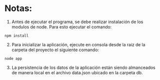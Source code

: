 # Notas:

1. Antes de ejecutar el programa, se debe realizar instalación de los modulos de node. Para esto ejecutar el comando: 

```
npm install
```
2. Para inicializar la aplicación, ejecute en consola desde la raiz de la carpeta del proyecto el siguiente comando:

```
node app
```

3. La persistencia de los datos de la aplicación están siendo almanceados de manera local en el archivo data.json ubicado en la carpeta db.